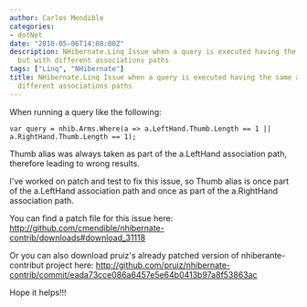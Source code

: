 ```yaml
---
author: Carlos Mendible
categories:
- dotNet
date: "2010-05-06T14:08:00Z"
description: NHibernate.Linq Issue when a query is executed having the same alias
  but with different associations paths
tags: ["Linq", "NHibernate"]
title: NHibernate.Linq Issue when a query is executed having the same alias but with
  different associations paths
---
```

When running a query like the following:

``` chsharp 
var query = nhib.Arms.Where(a => a.LeftHand.Thumb.Length == 1 || a.RightHand.Thumb.Length == 1);
```

Thumb alias was always taken as part of the a.LeftHand association path, therefore leading to wrong results.

I've worked on patch and test to fix this issue, so Thumb alias is once part of the a.LeftHand association path and once as part of the a.RightHand association path.

You can find a patch file for this issue here: <http://github.com/cmendible/nhibernate-contrib/downloads#download_31118>

Or you can also download pruiz's already patched version of nhiberante-contribut project here: <http://github.com/pruiz/nhibernate-contrib/commit/eada73cce086a6457e5e64b0413b97a8f53863ac>

Hope it helps!!!